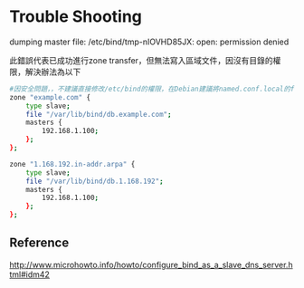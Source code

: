 # Trouble Shooting #

dumping master file: /etc/bind/tmp-nIOVHD85JX: open: permission denied

此錯誤代表已成功進行zone transfer，但無法寫入區域文件，因沒有目錄的權限，解決辦法為以下

```bash
#因安全問題，，不建議直接修改/etc/bind的權限，在Debian建議將named.conf.local的file路徑更改為/var/lib/bind
zone "example.com" {
    type slave;
    file "/var/lib/bind/db.example.com";
    masters {
        192.168.1.100;
    };
};

zone "1.168.192.in-addr.arpa" {
    type slave;
    file "/var/lib/bind/db.1.168.192";
    masters {
        192.168.1.100;
    };
};
```

## Reference ##

http://www.microhowto.info/howto/configure_bind_as_a_slave_dns_server.html#idm42